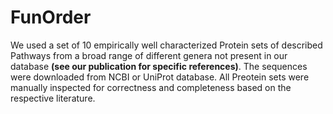 FunOrder
=========

We used a set of 10 empirically well characterized Protein sets of described Pathways from a broad range of different genera not present in our database **(see our publication for specific references)**. The sequences were downloaded from NCBI or UniProt database. All Preotein sets were manually inspected for correctness and completeness based on the respective literature. 
